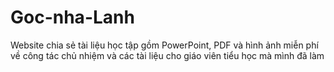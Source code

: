 # Goc-nha-Lanh
Website chia sẻ tài liệu học tập gồm PowerPoint, PDF và hình ảnh miễn phí về công tác chủ nhiệm và các tài liệu cho giáo viên tiểu học mà mình đã làm
